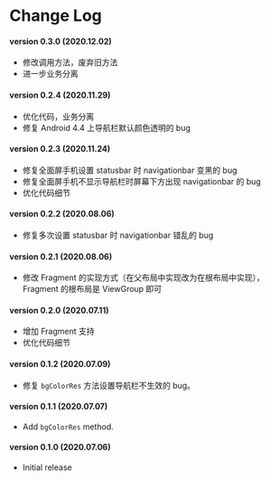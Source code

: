 # Change Log
#### version 0.3.0 (2020.12.02)
* 修改调用方法，废弃旧方法
* 进一步业务分离

#### version 0.2.4 (2020.11.29)
* 优化代码，业务分离
* 修复 Android 4.4 上导航栏默认颜色透明的 bug

#### version 0.2.3 (2020.11.24)
* 修复全面屏手机设置 statusbar 时 navigationbar 变黑的 bug
* 修复全面屏手机不显示导航栏时屏幕下方出现 navigationbar 的 bug
* 优化代码细节

#### version 0.2.2 (2020.08.06)
* 修复多次设置 statusbar 时 navigationbar 错乱的 bug

#### version 0.2.1 (2020.08.06)
* 修改 Fragment 的实现方式（在父布局中实现改为在根布局中实现），Fragment 的根布局是 ViewGroup 即可

#### version 0.2.0 (2020.07.11)
* 增加 Fragment 支持
* 优化代码细节

#### version 0.1.2 (2020.07.09)
* 修复 `bgColorRes` 方法设置导航栏不生效的 bug。

#### version 0.1.1 (2020.07.07)
* Add `bgColorRes` method.

#### version 0.1.0 (2020.07.06)
* Initial release
